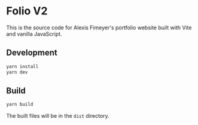 # Folio V2

This is the source code for Alexis Fimeyer's portfolio website built with Vite and vanilla JavaScript.

## Development

```bash
yarn install
yarn dev
```

## Build

```bash
yarn build
```

The built files will be in the `dist` directory.

